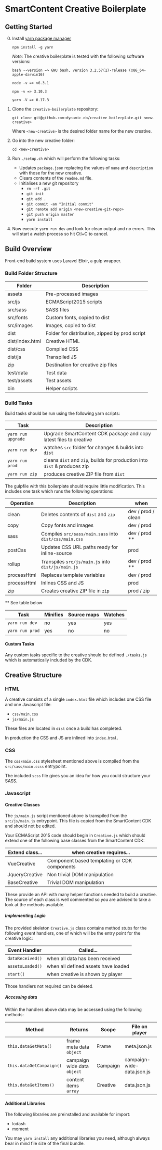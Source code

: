# SmartContent Creative Boilerplate

## Getting Started

0. Install [yarn package manager](https://yarnpkg.com/)

    `npm install -g yarn`
    
    _Note:_ The creative boilerplate is tested with the following software versions: 

    `bash --version => GNU bash, version 3.2.57(1)-release (x86_64-apple-darwin16)`
    
    `node -v => v6.3.1`

    `npm -v => 3.10.3`
    
    `yarn -V => 0.17.3`
    
1. Clone the `creative-boilerplate` repository:

    `git clone git@github.com:dynamic-do/creative-boilerplate.git <new-creative>`
    
    Where `<new-creative>` is the desired folder name for the new creative.
    
2. Go into the new creative folder:
    
    `cd <new-creative>`

3. Run `./setup.sh` which will perform the following tasks:

    * Updates `package.json` replacing the values of `name` and `description` with those for the new creative.
    * Clears contents of the `readme.md` file.
    * Initialises a new git repository
        - `rm -rf .git`
        - `git init`
        - `git add .`
        - `git commit -am "Initial commit"`
        - `git remote add origin <new-creative-git-repo>`
        - `git push origin master`
        - `yarn install`

4. Now execute `yarn run dev` and look for clean output and no errors.
This will start a watch process so hit Ctl+C to cancel.

## Build Overview

Front-end build system uses Laravel Elixir, a gulp wrapper. 

### Build Folder Structure

| Folder            | Description                                       |
|-------------------|---------------------------------------------------|
| assets            | Pre-processed images                              |
| src/js            | ECMAScript2015 scripts                            |
| src/sass          | SASS files                                        |
| src/fonts         | Custom fonts, copied to dist                      |
| src/images        | Images, copied to dist                            |
| dist              | Folder for distribution, zipped by prod script    |
| dist/index.html   | Creative HTML                                     |
| dist/css          | Compiled CSS                                      |
| dist/js           | Transpiled JS                                     |
| zip               | Destination for creative zip files                |
| test/data         | Test data                                         |
| test/assets       | Test assets                                       |
| bin               | Helper scripts                                    |

### Build Tasks

Build tasks should be run using the following yarn scripts:

| Task               | Description                                                               |
|--------------------|---------------------------------------------------------------------------|
| `yarn run upgrade` | Upgrade SmartContent CDK package and copy latest files to creative        |
| `yarn run dev`     | watches `src` folder for changes & builds into `dist`                     |
| `yarn run prod`    | cleans `dist` and `zip`, builds for production into `dist` & produces zip |
| `yarn run zip`     | produces creative ZIP file from `dist`                                    |

The gulpfile with this boilerplate should require little modification. This includes one task which 
runs the following operations:

| Operation     | Description                                               | when                  |
|---------------|-----------------------------------------------------------|-----------------------|
| clean         | Deletes contents of `dist` and `zip`                      | dev / prod / clean    |
| copy          | Copy fonts and images                                     | dev / prod            |
| sass          | Compiles `src/sass/main.sass` into `dist/css/main.css`    | dev / prod **         |
| postCss       | Updates CSS URL paths ready for inline-source             | prod                  |
| rollup        | Transpiles `src/js/main.js` into `dist/js/main.js`        | dev / prod **         |
| processHtml   | Replaces template variables                               | dev / prod            |
| processHtml   | Inlines CSS and JS                                        | prod                  |
| zip           | Creates creative ZIP file in `zip`                        | prod / zip            |

** See table below

| Task              | Minifies  | Source maps   | Watches |
|-------------------|-----------|---------------|---------|
| `yarn run dev`     | no        | yes           | yes     |
| `yarn run prod`    | yes       | no            | no      |           

#### Custom Tasks

Any custom tasks specific to the creative should be defined
`./tasks.js` which is automatically included by the CDK.

## Creative Structure

### HTML

A creative consists of a single `index.html` file which includes one CSS file and one Javascript file:

- `css/main.css`
- `js/main.js`

These files are located in `dist` once a build has completed.

In production the CSS and JS are inlined into `index.html`.

### CSS

The `css/main.css` stylesheet mentioned above is compiled from the `src/sass/main.scss` entrypoint.

The included `scss` file gives you an idea for how you could structure your SASS.

### Javascript

#### Creative Classes

The `js/main.js` script mentioned above is transpiled from the `src/js/main.js` entrypoint. This file
is copied from the SmartContent CDK and should not be edited.

Your ECMAScript 2015 code should begin in `Creative.js` which should extend one of the following
base classes from the SmartContent CDK:
 
| Extend class...       | when creative requires...                                         |
|-----------------------|-------------------------------------------------------------------|
| VueCreative           | Component based templating or CDK components                      |
| JqueryCreative        | Non trivial DOM manipulation                                      | 
| BaseCreative          | Trivial DOM manipulation                                          |

These provide an API with many helper functions needed to build a creative. The source of
each class is well commented so you are advised to take a look at the methods available.

##### Implementing Logic

The provided skeleton `Creative.js` class contains method stubs for the following event handlers,
one of which will be the entry point for the creative logic:

| Event Handler     | Called...                                 |
|-------------------|-------------------------------------------|
| `dataReceived()`  | when all data has been received           |
| `assetsLoaded()`  | when all defined assets have loaded       |
| `start()`         | when creative is shown by player          |

Those handlers not required can be deleted.

##### Accessing data

Within the handlers above data may be accessed using the following methods:

| Method                    | Returns                       | Scope     | File on player                |
|---------------------------|-------------------------------|-----------|------------------------------ |
| `this.dataGetMeta()`      | frame meta data `object`      | Frame     | meta.json.js                  |
| `this.dataGetCampaign()`  | campaign wide data `object`   | Campaign  | campaign-wide-data.json.js    |
| `this.dataGetItems()`     | content items `array`         | Creative  | data.json.js                  |


#### Additional Libraries

The following libraries are preinstalled and available for import:

- lodash
- moment

You may `yarn install` any additional libraries you need, although always bear in mind file size of the final bundle.